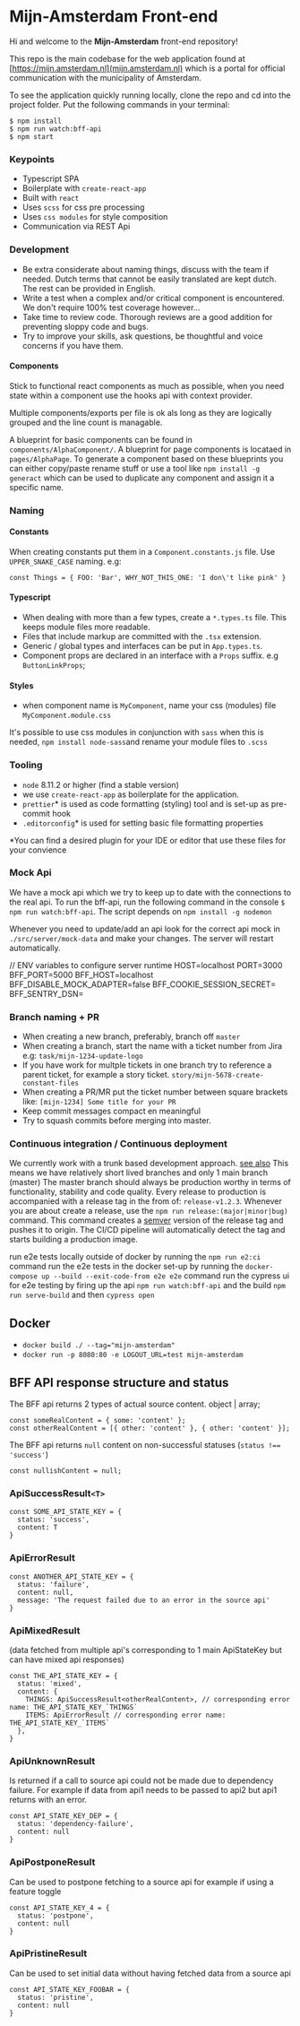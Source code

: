 # Mijn-Amsterdam Front-end

Hi and welcome to the **Mijn-Amsterdam** front-end repository!

This repo is the main codebase for the web application found at [https://mijn.amsterdam.nl](mijn.amsterdam.nl) which
is a portal for official communication with the municipality of Amsterdam.

To see the application quickly running locally, clone the repo and cd into the project folder. Put the following commands in your terminal:

```
$ npm install
$ npm run watch:bff-api
$ npm start
```

### Keypoints

- Typescript SPA
- Boilerplate with `create-react-app`
- Built with `react`
- Uses `scss` for css pre processing
- Uses `css modules` for style composition
- Communication via REST Api

### Development

- Be extra considerate about naming things, discuss with the team if needed. Dutch terms that cannot be easily translated are kept dutch. The rest can be provided in English.
- Write a test when a complex and/or critical component is encountered. We don't require 100% test coverage however...
- Take time to review code. Thorough reviews are a good addition for preventing sloppy code and bugs.
- Try to improve your skills, ask questions, be thoughtful and voice concerns if you have them.

#### Components

Stick to functional react components as much as possible, when you need state within a component
use the hooks api with context provider.

Multiple components/exports per file is ok als long as they are logically grouped and the line count is managable.

A blueprint for basic components can be found in `components/AlphaComponent/`. A blueprint for page components is locataed in `pages/AlphaPage`.
To generate a component based on these blueprints you can either copy/paste rename stuff or use a tool like `npm install -g generact` which can
be used to duplicate any component and assign it a specific name.

### Naming

#### Constants

When creating constants put them in a `Component.constants.js` file. Use `UPPER_SNAKE_CASE` naming. e.g:

```
const Things = { FOO: 'Bar', WHY_NOT_THIS_ONE: 'I don\'t like pink' }
```

#### Typescript

- When dealing with more than a few types, create a `*.types.ts` file. This keeps module files more readable.
- Files that include markup are committed with the `.tsx` extension.
- Generic / global types and interfaces can be put in `App.types.ts`.
- Component props are declared in an interface with a `Props` suffix. e.g `ButtonLinkProps`;

#### Styles

- when component name is `MyComponent`, name your css (modules) file `MyComponent.module.css`

It's possible to use css modules in conjunction with `sass` when this is needed, `npm install node-sass`and
rename your module files to `.scss`

### Tooling

- `node` 8.11.2 or higher (find a stable version)
- we use `create-react-app` as boilerplate for the application.
- `prettier`\* is used as code formatting (styling) tool and is set-up as pre-commit hook
- `.editorconfig`\* is used for setting basic file formatting properties

\*You can find a desired plugin for your IDE or editor that use these files for your convience

### Mock Api

We have a mock api which we try to keep up to date with the connections to the real api.
To run the bff-api, run the following command in the console `$ npm run watch:bff-api`. The script depends on `npm install -g nodemon`

Whenever you need to update/add an api look for the correct api mock in `./src/server/mock-data` and make your changes.
The server will restart automatically.

// ENV variables to configure server runtime
HOST=localhost
PORT=3000
BFF_PORT=5000
BFF_HOST=localhost
BFF_DISABLE_MOCK_ADAPTER=false
BFF_COOKIE_SESSION_SECRET=
BFF_SENTRY_DSN=

### Branch naming + PR

- When creating a new branch, preferably, branch off `master`
- When creating a branch, start the name with a ticket number from Jira e.g: `task/mijn-1234-update-logo`
- If you have work for multple tickets in one branch try to reference a parent ticket, for example a story ticket. `story/mijn-5678-create-constant-files`
- When creating a PR/MR put the ticket number between square brackets like: `[mijn-1234] Some title for your PR`
- Keep commit messages compact en meaningful
- Try to squash commits before merging into master.

### Continuous integration / Continuous deployment

We currently work with a trunk based development approach. [see also](https://trunkbaseddevelopment.com) This means we have relatively short lived branches and only 1 main branch (master)
The master branch should always be production worthy in terms of functionality, stability and code quality.
Every release to production is accompanied with a release tag in the from of: `release-v1.2.3`. Whenever you are about create a release, use the `npm run release:(major|minor|bug)` command. This command
creates a [semver](https://semver.org/) version of the release tag and pushes it to origin. The CI/CD pipeline will automatically detect the tag and starts building a production image.

run e2e tests locally outside of docker by running the `npm run e2:ci` command
run the e2e tests in the docker set-up by running the `docker-compose up --build --exit-code-from e2e e2e` command
run the cypress ui for e2e testing by firing up the api `npm run watch:bff-api` and the build `npm run serve-build` and then `cypress open`

## Docker

- `docker build ./ --tag="mijn-amsterdam"`
- `docker run -p 8080:80 -e LOGOUT_URL=test mijn-amsterdam`


## BFF API response structure and status

The BFF api returns 2 types of actual source content. object | array;
```
const someRealContent = { some: 'content' };
const otherRealContent = [{ other: 'content' }, { other: 'content' }];
```
The BFF api returns `null` content on non-successful statuses (`status !== 'success'`)
```
const nullishContent = null;
```

### ApiSuccessResult`<T>`
```
const SOME_API_STATE_KEY = {
  status: 'success',
  content: T
}
```

### ApiErrorResult
```
const ANOTHER_API_STATE_KEY = {
  status: 'failure',
  content: null,
  message: 'The request failed due to an error in the source api'
}
```

### ApiMixedResult
(data fetched from multiple api's corresponding to 1 main ApiStateKey but can have mixed api responses)
```
const THE_API_STATE_KEY = {
  status: 'mixed',
  content: {
    THINGS: ApiSuccessResult<otherRealContent>, // corresponding error name: THE_API_STATE_KEY_`THINGS`
    ITEMS: ApiErrorResult // corresponding error name: THE_API_STATE_KEY_`ITEMS`
  },
}
```

### ApiUnknownResult
Is returned if a call to source api could not be made due to dependency failure. 
For example if data from api1 needs to be passed to api2 but api1 returns with an error.
```
const API_STATE_KEY_DEP = {
  status: 'dependency-failure',
  content: null
}
```

### ApiPostponeResult
Can be used to postpone fetching to a source api for example if using a feature toggle
```
const API_STATE_KEY_4 = {
  status: 'postpone',
  content: null
}
```

### ApiPristineResult
Can be used to set initial data without having fetched data from a source api
```
const API_STATE_KEY_FOOBAR = {
  status: 'pristine',
  content: null
}

```
